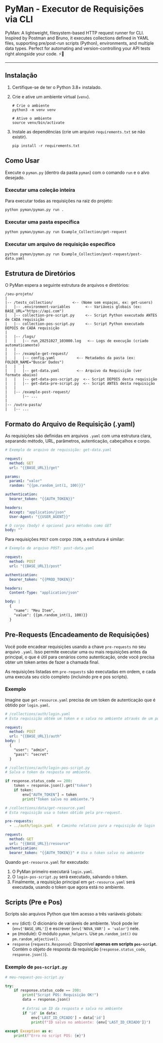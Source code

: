 # PyMan - Executor de Requisições via CLI

PyMan: A lightweight, filesystem-based HTTP request runner for CLI. Inspired by Postman and Bruno, it executes collections defined in YAML files, supporting pre/post-run scripts (Python), environments, and multiple data types. Perfect for automating and version-controlling your API tests right alongside your code. ⚡️🐍

---

## Instalação

1.  Certifique-se de ter o Python 3.8+ instalado.
2.  Crie e ative um ambiente virtual (`venv`).

    ```console
    # Crie o ambiente
    python3 -m venv venv
    
    # Ative o ambiente
    source venv/bin/activate
    ```

3.  Instale as dependências (crie um arquivo `requirements.txt` se não existir).

    ```console
    pip install -r requirements.txt
    ```

## Como Usar

Execute o `pyman.py` (dentro da pasta `pyman`) com o comando `run` e o alvo desejado.

### Executar uma coleção inteira

Para executar todas as requisições na raiz do projeto:

```console
python pyman/pyman.py run .
```

### Executar uma pasta específica

```console
python pyman/pyman.py run Example_Collection/get-request
```

### Executar um arquivo de requisição específico

```console
python pyman/pyman.py run Example_Collection/post-request/post-data.yaml
```

## Estrutura de Diretórios

O PyMan espera a seguinte estrutura de arquivos e diretórios:

```text
/seu-projeto/
|
|-- /tests_collection/         <-- (Nome sem espaços, ex: get-users)
|   |-- .environment-variables       <-- Variáveis globais (ex: BASE_URL="https://api.com")
|   |-- collection-pre-script.py     <-- Script Python executado ANTES de CADA requisição
|   |-- collection-pos-script.py     <-- Script Python executado DEPOIS de CADA requisição
|
|   |-- /logs/
|   |   |-- run_20251027_103000.log   <-- Logs de execução (criado automaticamente)
|   |
|   |-- /example-get-request/
|   |   |-- config.yaml          <-- Metadados da pasta (ex: FOLDER_NAME="Buscar Dados")
|   |   |
|   |   |-- get-data.yaml        <-- Arquivo da Requisição (ver formato abaixo)
|   |   |-- get-data-pos-script.py  <-- Script DEPOIS desta requisição
|   |   |-- get-data-pre-script.py  <-- Script ANTES desta requisição
|   |
|   |-- /example-post-request/
|       |-- ...
|
|-- /outra-pasta/
|   |-- ...
```

## Formato do Arquivo de Requisição (.yaml)

As requisições são definidas em arquivos `.yaml` com uma estrutura clara, separando método, URL, parâmetros, autenticação, cabeçalhos e corpo.

```yaml
# Exemplo de arquivo de requisição: get-data.yaml

request:
  method: GET
  url: "{{BASE_URL}}/get"

params:
  param1: "valor"
  random: "{{pm.random_int(1, 100)}}"

authentication:
  bearer_token: "{{AUTH_TOKEN}}"

headers:
  Accept: "application/json"
  User-Agent: "{{USER_AGENT}}"

# O corpo (body) é opcional para métodos como GET
body: ""
```

Para requisições `POST` com corpo `JSON`, a estrutura é similar:

```yaml
# Exemplo de arquivo POST: post-data.yaml

request:
  method: POST
  url: "{{BASE_URL}}/post"

authentication:
  bearer_token: "{{PROD_TOKEN}}"

headers:
  Content-Type: "application/json"

body: |
  {
    "name": "Meu Item",
    "value": {{pm.random_int(1, 100)}}
  }
```

## Pre-Requests (Encadeamento de Requisições)

Você pode encadear requisições usando a chave `pre-requests` no seu arquivo `.yaml`. Isso permite executar uma ou mais requisições antes da principal, o que é útil para cenários como autenticação, onde você precisa obter um token antes de fazer a chamada final.

As requisições listadas em `pre-requests` são executadas em ordem, e cada uma executa seu ciclo completo (incluindo pre e pos scripts).

### Exemplo

Imagine que `get-resource.yaml` precisa de um token de autenticação que é obtido por `login.yaml`.

```yaml
# /collections/auth/login.yaml
# Esta requisição obtém um token e o salva no ambiente através de um pos-script.

request:
  method: POST
  url: "{{BASE_URL}}/auth"
body: |
  {
    "user": "admin",
    "pass": "secret"
  }
```

```python
# /collections/auth/login-pos-script.py
# Salva o token da resposta no ambiente.

if response.status_code == 200:
    token = response.json().get("token")
    if token:
        env["AUTH_TOKEN"] = token
        print("Token salvo no ambiente.")
```

```yaml
# /collections/data/get-resource.yaml
# Esta requisição usa o token obtido pela pre-request.

pre-requests:
  - ../auth/login.yaml  # Caminho relativo para a requisição de login

request:
  method: GET
  url: "{{BASE_URL}}/resource"
authentication:
  bearer_token: "{{AUTH_TOKEN}}" # Usa o token salvo no ambiente
```

Quando `get-resource.yaml` for executado:
1.  O PyMan primeiro executará `login.yaml`.
2.  O `login-pos-script.py` será executado, salvando o token.
3.  Finalmente, a requisição principal em `get-resource.yaml` será executada, usando o token que agora está no ambiente.

## Scripts (Pre e Pos)

Scripts são arquivos Python que têm acesso a três variáveis globais:

-   `env` (dict): O dicionário de variáveis de ambiente. Você pode ler (`env['BASE_URL']`) e escrever (`env['NOVA_VAR'] = 'valor'`) nele.
-   `pm` (module): O módulo `pyman_helpers`. Use `pm.random_int()` ou `pm.random_adjective()`.
-   `response` (`requests.Response`): Disponível **apenas em scripts `pos-script`**. Contém o objeto de resposta da requisição (`response.status_code`, `response.json()`).

### Exemplo de `pos-script.py`

```python
# meu-request-pos-script.py

try:
    if response.status_code == 200:
        print("Script POS: Requisição OK!")
        data = response.json()
        
        # Extrai um ID da resposta e salva no ambiente
        if 'id' in data:
            env['LAST_ID_CRIADO'] = data['id']
            print(f"ID salvo no ambiente: {env['LAST_ID_CRIADO']}")
            
except Exception as e:
    print(f"Erro no script POS: {e}")

```